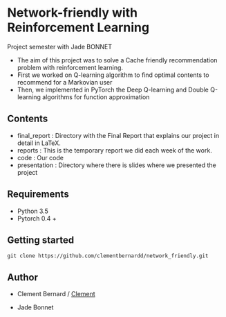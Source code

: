 # Network-friendly with Reinforcement Learning

Project semester with Jade BONNET

- The aim of this project was to solve a Cache friendly recommendation problem with reinforcement learning.
- First we worked on Q-learning algorithm to find optimal contents to recommend for a Markovian user
- Then, we implemented in PyTorch the Deep Q-learning and Double Q-learning algorithms for function approximation

## Contents

- final_report : Directory with the Final Report that explains our project in detail in LaTeX.
- reports : This is the temporary report we did each week of the work.
- code : Our code
- presentation : Directory where there is slides where we presented the project

## Requirements

- Python 3.5
- Pytorch 0.4 +

## Getting started

`git clone https://github.com/clementbernardd/network_friendly.git`


## Author

- Clement Bernard / <a href="https://github.com/clementbernardd">Clement</a>

- Jade Bonnet
